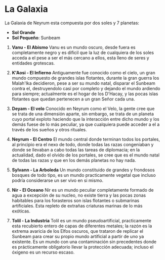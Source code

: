 # La Galaxia

La Galaxia de Neyrum esta compuesta por dos soles y 7 planetas:

* **Sol Grande**
* **Sol Pequeño**: Sunbeam

1. **Vanu - El Abismo**
Vanu es un mundo oscuro, desde fuera es completamente negro y es dificil que la luz de cualquiera de los soles acceda a el pese a ser el más cercano a ellos, esta lleno de seres y entidades grotescas.

2. **K'Aosi - El Infierno**
Antiguamente fue conocido como el cielo, un gran mundo compuesto de grandes islas flotantes, durante la gran guerra los Malah'Ika decidieron, pese a ser su mundo natal, disparar el Sunbeam contra el, destruyendolo casi por completo y dejando el mundo ardiendo para siempre; actualmente es el hogar de los D'Hacay, y las pocas islas flotantes que quedan pertenecen a un gran Señor cada una.

3. **Deyam - El velo**
Conocido en Neyrum como el Velo, la gente cree que se trata de una dimensión aparte, sin embargo, se trata de un planeta cuyo portal exploto haciendo que la interacción entre dicho mundo y los demás fuese de lo más peculiar, ya que cualquiera puede acceder a el a través de los sueños y otros rituales.

4. **Neyrum - El Centro**
El mundo central donde terminan todos los portales, al principio era el nexo de todo, donde todas las razas congeniaban y donde se llevaban a cabo todas las tareas de diplomacia; en la actualidad, dado el olvido de los portales, se cree que es el mundo natal de todas las razas y que en los demás planetas no hay nada.

5. **Sylvann - La Arboleda**
Un mundo constituido de grandes y frondosos bosques de todo tipo, es un mundo practicamente vegetal que incluso podría considerarse un ser vivo en si mismo.

6. **Nir - El Oceano**
Nir es un mundo peculiar completamente formado de agua a excepción de su nucleo, no existe tierra y las pocas zonas habitables para los forasteros son islas flotantes o submarinas artificiales. Esta repleto de extrañas criaturas marinas de lo más exóticas.

7. **Tolil - La Industria**
Tolil es un mundo pseudoartificial, practicamente esta recubierto entero de capas de diferentes metales; la razón es la extrema avaricia de los Elfos oscuros, que trataron de replicar el Sunbeam para crear su propio mundo artificial a partir de uno ya existente. Es un mundo con una contaminación sin precedentes donde es prácticamente obligatorio llevar la protección adecuada; incluso el óxigeno es un recurso escaso.
